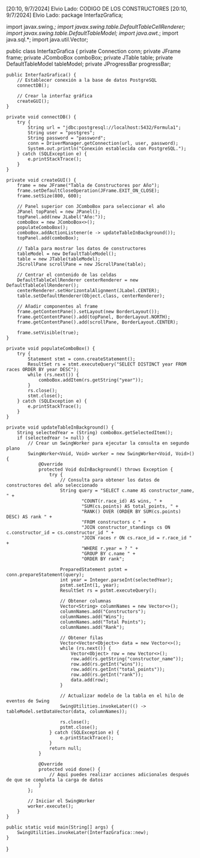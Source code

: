 [20:10, 9/7/2024] Elvio Lado: CODIGO DE LOS CONSTRUCTORES
[20:10, 9/7/2024] Elvio Lado: package InterfazGrafica;

import javax.swing.*;
import javax.swing.table.DefaultTableCellRenderer;
import javax.swing.table.DefaultTableModel;
import java.awt.*;
import java.sql.*;
import java.util.Vector;

public class InterfazGrafica {
    private Connection conn;
    private JFrame frame;
    private JComboBox<String> comboBox;
    private JTable table;
    private DefaultTableModel tableModel;
    private JProgressBar progressBar;

    public InterfazGrafica() {
        // Establecer conexión a la base de datos PostgreSQL
        connectDB();

        // Crear la interfaz gráfica
        createGUI();
    }

    private void connectDB() {
        try {
            String url = "jdbc:postgresql://localhost:5432/Formula1";
            String user = "postgres";
            String password = "password";
            conn = DriverManager.getConnection(url, user, password);
            System.out.println("Conexión establecida con PostgreSQL.");
        } catch (SQLException e) {
            e.printStackTrace();
        }
    }

    private void createGUI() {
        frame = new JFrame("Tabla de Constructores por Año");
        frame.setDefaultCloseOperation(JFrame.EXIT_ON_CLOSE);
        frame.setSize(800, 600);

        // Panel superior con JComboBox para seleccionar el año
        JPanel topPanel = new JPanel();
        topPanel.add(new JLabel("Año:"));
        comboBox = new JComboBox<>();
        populateComboBox();
        comboBox.addActionListener(e -> updateTableInBackground());
        topPanel.add(comboBox);

        // Tabla para mostrar los datos de constructores
        tableModel = new DefaultTableModel();
        table = new JTable(tableModel);
        JScrollPane scrollPane = new JScrollPane(table);

        // Centrar el contenido de las celdas
        DefaultTableCellRenderer centerRenderer = new DefaultTableCellRenderer();
        centerRenderer.setHorizontalAlignment(JLabel.CENTER);
        table.setDefaultRenderer(Object.class, centerRenderer);

        // Añadir componentes al frame
        frame.getContentPane().setLayout(new BorderLayout());
        frame.getContentPane().add(topPanel, BorderLayout.NORTH);
        frame.getContentPane().add(scrollPane, BorderLayout.CENTER);

        frame.setVisible(true);
    }

    private void populateComboBox() {
        try {
            Statement stmt = conn.createStatement();
            ResultSet rs = stmt.executeQuery("SELECT DISTINCT year FROM races ORDER BY year DESC");
            while (rs.next()) {
                comboBox.addItem(rs.getString("year"));
            }
            rs.close();
            stmt.close();
        } catch (SQLException e) {
            e.printStackTrace();
        }
    }

    private void updateTableInBackground() {
        String selectedYear = (String) comboBox.getSelectedItem();
        if (selectedYear != null) {
            // Crear un SwingWorker para ejecutar la consulta en segundo plano
            SwingWorker<Void, Void> worker = new SwingWorker<Void, Void>() {
                @Override
                protected Void doInBackground() throws Exception {
                    try {
                        // Consulta para obtener los datos de constructores del año seleccionado
                        String query = "SELECT c.name AS constructor_name, " +
                                "COUNT(r.race_id) AS wins, " +
                                "SUM(cs.points) AS total_points, " +
                                "RANK() OVER (ORDER BY SUM(cs.points) DESC) AS rank " +
                                "FROM constructors c " +
                                "JOIN constructor_standings cs ON c.constructor_id = cs.constructor_id " +
                                "JOIN races r ON cs.race_id = r.race_id " +
                                "WHERE r.year = ? " +
                                "GROUP BY c.name " +
                                "ORDER BY rank";

                        PreparedStatement pstmt = conn.prepareStatement(query);
                        int year = Integer.parseInt(selectedYear);
                        pstmt.setInt(1, year);
                        ResultSet rs = pstmt.executeQuery();

                        // Obtener columnas
                        Vector<String> columnNames = new Vector<>();
                        columnNames.add("Constructors");
                        columnNames.add("Wins");
                        columnNames.add("Total Points");
                        columnNames.add("Rank");

                        // Obtener filas
                        Vector<Vector<Object>> data = new Vector<>();
                        while (rs.next()) {
                            Vector<Object> row = new Vector<>();
                            row.add(rs.getString("constructor_name"));
                            row.add(rs.getInt("wins"));
                            row.add(rs.getInt("total_points"));
                            row.add(rs.getInt("rank"));
                            data.add(row);
                        }

                        // Actualizar modelo de la tabla en el hilo de eventos de Swing
                        SwingUtilities.invokeLater(() -> tableModel.setDataVector(data, columnNames));

                        rs.close();
                        pstmt.close();
                    } catch (SQLException e) {
                        e.printStackTrace();
                    }
                    return null;
                }

                @Override
                protected void done() {
                    // Aquí puedes realizar acciones adicionales después de que se completa la carga de datos
                }
            };

            // Iniciar el SwingWorker
            worker.execute();
        }
    }

    public static void main(String[] args) {
        SwingUtilities.invokeLater(InterfazGrafica::new);
    }
}



